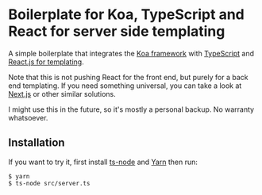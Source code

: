 # Boilerplate for Koa, TypeScript and React for server side templating

A simple boilerplate that integrates the [Koa framework](http://koajs.com) with [TypeScript](http://www.typescriptlang.org) and [React.js for templating](https://medium.com/@velmu/react-is-gaining-ground-as-a-universal-server-side-templating-system-26fe02eebe12).

Note that this is not pushing React for the front end, but purely for a back end templating. If you need something universal, you can take a look at [Next.js](https://github.com/zeit/next.js/) or other similar solutions.

I might use this in the future, so it's mostly a personal backup. No warranty whatsoever.

## Installation

If you want to try it, first install [ts-node](https://github.com/TypeStrong/ts-node) and [Yarn](https://yarnpkg.com/) then run:

```
$ yarn
$ ts-node src/server.ts
```
